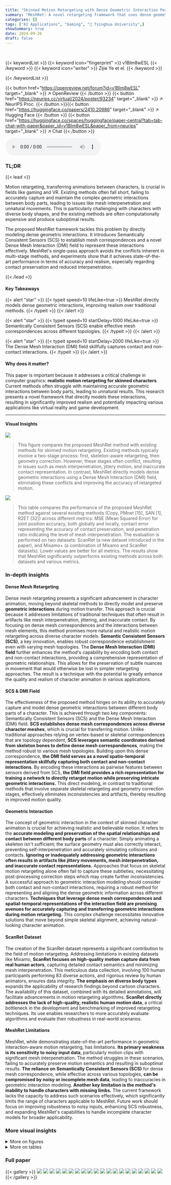 ```yaml
---
title: "Skinned Motion Retargeting with Dense Geometric Interaction Perception"
summary: "MeshRet: A novel retargeting framework that uses dense geometric interaction modeling for realistic, artifact-free skinned character animation."
categories: []
tags: ["AI Applications", "Gaming", "🏢 Tsinghua University",]
showSummary: true
date: 2024-09-26
draft: false
---
```


<br>

{{< keywordList >}}
{{< keyword icon="fingerprint" >}} v1BIm8wESL {{< /keyword >}}
{{< keyword icon="writer" >}} Zijie Ye et el. {{< /keyword >}}
 
{{< /keywordList >}}

{{< button href="https://openreview.net/forum?id=v1BIm8wESL" target="_blank" >}}
↗ OpenReview
{{< /button >}}
{{< button href="https://neurips.cc/virtual/2024/poster/93234" target="_blank" >}}
↗ NeurIPS Proc.
{{< /button >}}{{< button href="https://huggingface.co/papers/2410.20986" target="_blank" >}}
↗ Hugging Face
{{< /button >}}
{{< button href="https://huggingface.co/spaces/huggingface/paper-central?tab=tab-chat-with-paper&paper_id=v1BIm8wESL&paper_from=neurips" target="_blank" >}}
↗ Chat
{{< /button >}}



<audio controls>
    <source src="https://ai-paper-reviewer.com/v1BIm8wESL/podcast.wav" type="audio/wav">
    Your browser does not support the audio element.
</audio>


### TL;DR


{{< lead >}}

Motion retargeting, transferring animations between characters, is crucial in fields like gaming and VR.  Existing methods often fall short, failing to accurately capture and maintain the complex geometric interactions between body parts, leading to issues like mesh interpenetration and unnatural movements.  This is particularly challenging with characters with diverse body shapes, and the existing methods are often computationally expensive and produce suboptimal results.

The proposed MeshRet framework tackles this problem by directly modeling dense geometric interactions.  It introduces Semantically Consistent Sensors (SCS) to establish mesh correspondences and a novel Dense Mesh Interaction (DMI) field to represent these interactions effectively.  MeshRet's single-pass approach avoids the conflicts inherent in multi-stage methods, and experiments show that it achieves state-of-the-art performance in terms of accuracy and realism, especially regarding contact preservation and reduced interpenetration.

{{< /lead >}}


#### Key Takeaways

{{< alert "star" >}}
{{< typeit speed=10 lifeLike=true >}} MeshRet directly models dense geometric interactions, improving realism over traditional methods. {{< /typeit >}}
{{< /alert >}}

{{< alert "star" >}}
{{< typeit speed=10 startDelay=1000 lifeLike=true >}} Semantically Consistent Sensors (SCS) enable effective mesh correspondences across different topologies. {{< /typeit >}}
{{< /alert >}}

{{< alert "star" >}}
{{< typeit speed=10 startDelay=2000 lifeLike=true >}} The Dense Mesh Interaction (DMI) field skillfully captures contact and non-contact interactions. {{< /typeit >}}
{{< /alert >}}

#### Why does it matter?
This paper is important because it addresses a critical challenge in computer graphics: **realistic motion retargeting for skinned characters**.  Current methods often struggle with maintaining accurate geometric interactions between body parts, leading to unnatural results. This research presents a novel framework that directly models these interactions, resulting in significantly improved realism and potentially impacting various applications like virtual reality and game development.

------
#### Visual Insights



![](https://ai-paper-reviewer.com/v1BIm8wESL/figures_2_1.jpg)

> This figure compares the proposed MeshRet method with existing methods for skinned motion retargeting. Existing methods typically involve a two-stage process: first, skeleton-aware retargeting, then geometry correction.  However, these stages often conflict, resulting in issues such as mesh interpenetration, jittery motion, and inaccurate contact representation. In contrast, MeshRet directly models dense geometric interactions using a Dense Mesh Interaction (DMI) field, eliminating these conflicts and improving the accuracy of retargeted motion.





![](https://ai-paper-reviewer.com/v1BIm8wESL/tables_7_1.jpg)

> This table compares the performance of the proposed MeshRet method against several existing methods (Copy, PMnet [15], SAN [1], R2ET [32]) across different metrics: MSE (Mean Squared Error) for joint position accuracy, both globally and locally, contact error representing the accuracy of contact preservation, and penetration ratio indicating the level of mesh interpenetration.  The evaluation is performed on two datasets: ScanRet (a new dataset introduced in the paper), and Mixamo+ (a combination of Mixamo and ScanRet datasets). Lower values are better for all metrics.  The results show that MeshRet significantly outperforms existing methods across both datasets and various metrics.





### In-depth insights


#### Dense Mesh Retargeting
Dense mesh retargeting presents a significant advancement in character animation, moving beyond skeletal methods to directly model and preserve **geometric interactions** during motion transfer. This approach is crucial because it addresses limitations of traditional techniques that often result in artifacts like mesh interpenetration, jittering, and inaccurate contact.  By focusing on dense mesh correspondences and the interactions between mesh elements, this method promises more natural and realistic motion retargeting across diverse character models.  **Semantic Consistent Sensors (SCS)**, a key innovation, enables robust correspondence establishment even with varying mesh topologies.  The **Dense Mesh Interaction (DMI) field** further enhances the method's capability by encoding both contact and non-contact interactions, providing a comprehensive representation of geometric relationships.  This allows for the preservation of subtle nuances in movement that would otherwise be lost in simpler retargeting approaches. The result is a technique with the potential to greatly enhance the quality and realism of character animation in various applications.

#### SCS & DMI Field
The effectiveness of the proposed method hinges on its ability to accurately capture and model dense geometric interactions between different body parts of a character.  This is achieved through two key components: Semantically Consistent Sensors (SCS) and the Dense Mesh Interaction (DMI) field.  **SCS establishes dense mesh correspondences across diverse character meshes**, which is crucial for transferring motion.  Unlike traditional approaches relying on vertex-based or skeletal correspondences that are topology dependent, **SCS leverages semantic coordinates derived from skeleton bones to define dense mesh correspondences**, making the method robust to various mesh topologies.  Building upon this dense correspondence, **the DMI field serves as a novel spatio-temporal representation skillfully capturing both contact and non-contact interactions**.  By encoding these interactions as pairwise features between sensors derived from SCS, **the DMI field provides a rich representation for training a network to directly retarget motion while preserving intricate geometric interactions.** This direct modeling, in contrast to traditional methods that involve separate skeletal retargeting and geometry correction stages, effectively eliminates inconsistencies and artifacts, thereby resulting in improved motion quality.

#### Geometric Interaction
The concept of geometric interaction in the context of skinned character animation is crucial for achieving realistic and believable motion.  It refers to the **accurate modeling and preservation of the spatial relationships and contact between different body parts** of a character.  Simply animating a skeleton isn't sufficient;  the surface geometry must also correctly interact, preventing self-interpenetration and accurately simulating collisions and contacts.  **Ignoring or inadequately addressing geometric interactions often results in artifacts like jittery movements, mesh interpenetration, and inaccurate contact representations.**  Approaches that focus on skeletal motion retargeting alone often fail to capture these subtleties, necessitating post-processing correction steps which may create further inconsistencies.  A successful approach to geometric interaction modeling should consider both contact and non-contact interactions,  requiring a robust method for representing and aligning the dense geometric information across different characters.  **Techniques that leverage dense mesh correspondences and spatial-temporal representations of the interaction field are promising avenues for accurately capturing and transferring geometric interactions during motion retargeting.**  This complex challenge necessitates innovative solutions that move beyond simple skeletal alignment, achieving natural-looking character animation.

#### ScanRet Dataset
The creation of the ScanRet dataset represents a significant contribution to the field of motion retargeting.  Addressing limitations in existing datasets like Mixamo, **ScanRet focuses on high-quality motion capture data from real human actors**, capturing detailed contact semantics and minimizing mesh interpenetration. This meticulous data collection, involving 100 human participants performing 83 diverse actions, and rigorous review by human animators, ensures data integrity.  **The emphasis on diverse body types** expands the applicability of research findings beyond cartoon characters.  The availability of this dataset, combined with its detailed annotations, will facilitate advancements in motion retargeting algorithms. **ScanRet directly addresses the lack of high-quality, realistic human motion data**, a critical bottleneck in the development and benchmarking of improved retargeting techniques.  Its use enables researchers to more accurately evaluate algorithms and evaluate their robustness in real-world scenarios.

#### MeshRet Limitations
MeshRet, while demonstrating state-of-the-art performance in geometric interaction-aware motion retargeting, has limitations.  **Its primary weakness is its sensitivity to noisy input data**, particularly motion clips with significant mesh interpenetration.  The method struggles in these scenarios, failing to accurately preserve motion semantics and resulting in suboptimal results.  **The reliance on Semantically Consistent Sensors (SCS)** for dense mesh correspondence, while effective across various topologies, **can be compromised by noisy or incomplete mesh data**, leading to inaccuracies in geometric interaction modeling.  **Another key limitation is the method's inability to handle characters with missing limbs.**  The current framework lacks the capacity to address such scenarios effectively, which significantly limits the range of characters applicable to MeshRet. Future work should focus on improving robustness to noisy inputs, enhancing SCS robustness, and expanding MeshRet's capabilities to handle incomplete character models for broader applicability.


### More visual insights

<details>
<summary>More on figures
</summary>


![](https://ai-paper-reviewer.com/v1BIm8wESL/figures_3_1.jpg)

> This figure illustrates the MeshRet framework, which processes source motion and geometry to generate target motion.  It highlights the key stages: extracting the Dense Mesh Interaction (DMI) field from source motion data using sensor kinematics and feature selection, encoding both the DMI and geometric features, decoding to obtain target motion, and ensuring consistency between the source and target DMI fields. This approach directly models geometric interactions, unlike previous methods.


![](https://ai-paper-reviewer.com/v1BIm8wESL/figures_4_1.jpg)

> This figure illustrates two key aspects of the MeshRet framework. The left panel demonstrates how sensor features are derived from semantic coordinates, combining bone index, ray origin, and ray direction to create a representation that encapsulates both location and tangent space information. The right panel visually depicts the dense mesh interaction (DMI) field, showing how it captures both contact and non-contact interactions between different body parts.  The use of yellow and blue points to illustrate contact and non-contact is clearly shown.


![](https://ai-paper-reviewer.com/v1BIm8wESL/figures_7_1.jpg)

> This figure compares the results of the proposed MeshRet method with several baseline methods for skinned motion retargeting. It visually demonstrates the superior performance of MeshRet in terms of maintaining precise contact between body parts and minimizing geometric artifacts such as mesh interpenetration and jittering. The figure showcases several motion sequences with different characters and highlights areas where the baseline methods fail to accurately preserve contact and introduce undesirable artifacts, while MeshRet successfully handles these challenges.


![](https://ai-paper-reviewer.com/v1BIm8wESL/figures_8_1.jpg)

> This figure compares the proposed MeshRet method with existing methods for skinned motion retargeting. Existing methods often separate skeleton-aware retargeting from geometry correction, leading to issues such as jittery motion, mesh interpenetration, and contact mismatches.  MeshRet, in contrast, directly models dense geometric interactions using a DMI field, resulting in more accurate and natural-looking animations.


![](https://ai-paper-reviewer.com/v1BIm8wESL/figures_12_1.jpg)

> This figure compares the Mixamo and ScanRet datasets. The left panel shows that the Mixamo dataset does not always show characters maintaining correct hand contact during clapping actions, even when the characters have varying body types. The right panel shows that the ScanRet dataset shows characters of diverse body types consistently maintaining correct hand contact during clapping actions. This highlights one of the key differences between the two datasets and underscores the improved quality of the ScanRet dataset for motion retargeting.


![](https://ai-paper-reviewer.com/v1BIm8wESL/figures_14_1.jpg)

> The figure compares the proposed MeshRet method with existing methods for skinned motion retargeting.  Existing methods often separate skeletal retargeting and geometry correction, leading to problems like jittering, mesh interpenetration, and inaccurate contact. MeshRet, on the other hand, directly models dense geometric interactions using a DMI field, resulting in more natural and accurate retargeting.


![](https://ai-paper-reviewer.com/v1BIm8wESL/figures_15_1.jpg)

> This figure compares the proposed MeshRet method with existing methods for skinned motion retargeting.  Existing methods often use a two-stage process (skeleton retargeting followed by geometry correction) that leads to problems like jittering, mesh interpenetration, and inaccurate contact representation. MeshRet, in contrast, directly models dense geometric interactions using a DMI (Dense Mesh Interaction) field, leading to more accurate and natural results.


![](https://ai-paper-reviewer.com/v1BIm8wESL/figures_15_2.jpg)

> This figure compares the results of the proposed MeshRet method with several baseline methods for skinned motion retargeting. The comparison is qualitative and shows the effectiveness of MeshRet in terms of preserving precise contact and minimizing geometric interpenetration.  The images display several different characters performing the same action;  MeshRet produces more realistic results with proper contact and avoidance of mesh artifacts compared to the other methods.


![](https://ai-paper-reviewer.com/v1BIm8wESL/figures_17_1.jpg)

> This figure shows a qualitative comparison of the results obtained using different ratios of proximal sensor pairs. The top row displays results for a human-like character, while the bottom row shows results for a cartoon character. In both cases, using 100% proximal pairs yields the best results in terms of preserving contact and avoiding interpenetration. As the percentage of proximal pairs decreases, the results gradually deteriorate, with 0% proximal pairs producing the poorest results. This illustrates the importance of including proximal sensor pairs in the DMI field to capture detailed geometric interactions.


![](https://ai-paper-reviewer.com/v1BIm8wESL/figures_17_2.jpg)

> The figure compares the proposed MeshRet method with existing methods for skinned motion retargeting. Existing methods often involve a two-stage pipeline: skeletal retargeting followed by geometry correction. This approach leads to inconsistencies and artifacts such as jittering, interpenetration, and inaccurate contact.  In contrast, MeshRet directly models dense geometric interactions using a DMI field, resulting in more accurate and natural motion with preserved contact.


![](https://ai-paper-reviewer.com/v1BIm8wESL/figures_17_3.jpg)

> This figure compares the proposed MeshRet method with existing methods for skinned motion retargeting. Existing methods often suffer from contradictions between skeleton-based retargeting and geometry correction, resulting in issues like mesh interpenetration, jittery motion, and inaccurate contact representation. In contrast, MeshRet directly models dense geometric interactions using a Dense Mesh Interaction (DMI) field, effectively resolving these issues and producing more natural and accurate results.


![](https://ai-paper-reviewer.com/v1BIm8wESL/figures_18_1.jpg)

> This figure shows a qualitative comparison of the proposed MeshRet method's performance on the Mixamo dataset with both clean and noisy inputs. The results demonstrate the method's ability to accurately retarget motion in the presence of clean data, while highlighting its sensitivity to noise. The red rectangles highlight areas where mesh interpenetration occurs, indicating the limitations of the approach when dealing with noisy data.


![](https://ai-paper-reviewer.com/v1BIm8wESL/figures_18_2.jpg)

> This figure compares the results of the proposed MeshRet method with several baseline methods for skinned motion retargeting.  It showcases several motion sequences applied to different characters (a cartoon character, a muscular character, and a realistic character).  The goal is to highlight that MeshRet accurately preserves contact between body parts and avoids mesh interpenetration, unlike the baseline methods which suffer from issues like jittering, self-interpenetration, and contact mismatches.


![](https://ai-paper-reviewer.com/v1BIm8wESL/figures_19_1.jpg)

> This figure compares the results of the proposed MeshRet method with several baseline methods for skinned motion retargeting.  It shows several motion sequences, each retargeted to different characters with various body shapes.  The 'Source' column demonstrates the original motion.  The other columns represent the outputs of different methods: Copy (simple copying), PMnet, SAN, R2ET, and the proposed method (Ours). The images highlight the effectiveness of MeshRet in maintaining precise contact preservation between body parts and minimizing self-interpenetration, issues often encountered with other techniques.  The differences in geometric accuracy and contact preservation between MeshRet and the baseline methods are clearly visible.


![](https://ai-paper-reviewer.com/v1BIm8wESL/figures_19_2.jpg)

> This figure compares the results of the proposed MeshRet method with several baseline methods for skinned motion retargeting.  The top row shows the source motion. Subsequent rows display the retargeting results for different characters using various methods: Copy (simple copying of the motion), PMnet, SAN, R2ET, and finally the authors' method (Ours). The comparison highlights MeshRet's success in maintaining precise contact preservation and minimizing geometric artifacts like interpenetration, which are notable issues with the baseline methods.  MeshRet’s superior performance in handling complex geometric interactions during motion retargeting is evident.


![](https://ai-paper-reviewer.com/v1BIm8wESL/figures_20_1.jpg)

> This figure compares the results of the proposed MeshRet method against several baseline methods for skinned motion retargeting.  The top row shows the source motion sequence, which is then retargeted to different target characters in the subsequent rows.  Each column represents a different method.  The figure visually demonstrates that MeshRet achieves significantly better results than the alternatives in terms of maintaining accurate contact points between body parts and reducing instances of mesh interpenetration (where parts of the mesh overlap or pass through each other). The improvements in visual fidelity indicate more realistic and natural-looking character animation.


</details>




<details>
<summary>More on tables
</summary>


![](https://ai-paper-reviewer.com/v1BIm8wESL/tables_8_1.jpg)
> This table presents a quantitative comparison of the proposed MeshRet method against several state-of-the-art methods for skinned motion retargeting.  The evaluation is performed on two datasets: ScanRet and a combined Mixamo+ dataset.  Three metrics are used to assess performance: Mean Squared Error (MSE) for joint positions, Contact Error which quantifies the accuracy of contact preservation, and Penetration, indicating the level of mesh interpenetration. Lower values are better for all three metrics, indicating higher accuracy, better contact preservation, and less geometric artifacts.

![](https://ai-paper-reviewer.com/v1BIm8wESL/tables_13_1.jpg)
> This table presents a quantitative comparison of the proposed MeshRet method against several state-of-the-art methods for skinned motion retargeting.  The comparison uses three metrics: Mean Squared Error (MSE) for joint positions, Contact Error for contact preservation, and Penetration percentage for self-intersection.  The results are shown for two datasets: ScanRet (a newly collected dataset with high-quality motion capture data emphasizing contact and non-contact interactions) and Mixamo+ (a combination of the Mixamo dataset and ScanRet).  The MSEle metric represents the local MSE, providing a more fine-grained evaluation of joint position accuracy. The table allows for assessment of the relative performance of different retargeting methods across various metrics and datasets.

![](https://ai-paper-reviewer.com/v1BIm8wESL/tables_16_1.jpg)
> This table presents a quantitative comparison of the proposed MeshRet method against several state-of-the-art methods.  The metrics used are Mean Squared Error (MSE) for joint positions, Contact Error (a measure of contact preservation), and the percentage of mesh interpenetration.  Results are shown for the ScanRet dataset, the Mixamo dataset, and a combined Mixamo+ScanRet dataset.  The results demonstrate the superior performance of MeshRet in terms of accuracy, contact preservation, and minimizing mesh self-interpenetration.

![](https://ai-paper-reviewer.com/v1BIm8wESL/tables_16_2.jpg)
> This table presents a quantitative comparison of the proposed MeshRet method against several state-of-the-art methods for skinned motion retargeting.  The evaluation metrics include Mean Squared Error (MSE) for joint positions (both global and local), contact error, and the percentage of mesh penetration. The comparison is performed on two datasets: ScanRet (a newly collected dataset with high-quality motion capture data) and Mixamo+ (a combination of ScanRet and the publicly available Mixamo dataset).  The results demonstrate MeshRet's superior performance in terms of accuracy and preservation of geometric integrity.

![](https://ai-paper-reviewer.com/v1BIm8wESL/tables_16_3.jpg)
> This table quantitatively compares the performance of the proposed MeshRet method against several state-of-the-art methods.  The comparison uses three metrics: Mean Squared Error (MSE) for joint positions, Contact Error for contact preservation, and Penetration Percentage for self-collision avoidance.  The evaluation is performed on two datasets: ScanRet (a new dataset created by the authors) and Mixamo+ (a combination of the ScanRet and Mixamo datasets).  Lower values indicate better performance for each metric.

![](https://ai-paper-reviewer.com/v1BIm8wESL/tables_17_1.jpg)
> This table presents a quantitative comparison of the proposed MeshRet method against several state-of-the-art methods for skinned motion retargeting.  The evaluation metrics include Mean Squared Error (MSE) for both global and local joint positions, Contact Error (measuring the discrepancy between contact in source and target motion), and Penetration percentage (representing the degree of mesh interpenetration).  The dataset used for the comparison is a combination of the Mixamo and ScanRet datasets, providing a comprehensive evaluation across diverse motion capture data.

</details>




### Full paper

{{< gallery >}}
<img src="https://ai-paper-reviewer.com/v1BIm8wESL/1.png" class="grid-w50 md:grid-w33 xl:grid-w25" />
<img src="https://ai-paper-reviewer.com/v1BIm8wESL/2.png" class="grid-w50 md:grid-w33 xl:grid-w25" />
<img src="https://ai-paper-reviewer.com/v1BIm8wESL/3.png" class="grid-w50 md:grid-w33 xl:grid-w25" />
<img src="https://ai-paper-reviewer.com/v1BIm8wESL/4.png" class="grid-w50 md:grid-w33 xl:grid-w25" />
<img src="https://ai-paper-reviewer.com/v1BIm8wESL/5.png" class="grid-w50 md:grid-w33 xl:grid-w25" />
<img src="https://ai-paper-reviewer.com/v1BIm8wESL/6.png" class="grid-w50 md:grid-w33 xl:grid-w25" />
<img src="https://ai-paper-reviewer.com/v1BIm8wESL/7.png" class="grid-w50 md:grid-w33 xl:grid-w25" />
<img src="https://ai-paper-reviewer.com/v1BIm8wESL/8.png" class="grid-w50 md:grid-w33 xl:grid-w25" />
<img src="https://ai-paper-reviewer.com/v1BIm8wESL/9.png" class="grid-w50 md:grid-w33 xl:grid-w25" />
<img src="https://ai-paper-reviewer.com/v1BIm8wESL/10.png" class="grid-w50 md:grid-w33 xl:grid-w25" />
<img src="https://ai-paper-reviewer.com/v1BIm8wESL/11.png" class="grid-w50 md:grid-w33 xl:grid-w25" />
<img src="https://ai-paper-reviewer.com/v1BIm8wESL/12.png" class="grid-w50 md:grid-w33 xl:grid-w25" />
<img src="https://ai-paper-reviewer.com/v1BIm8wESL/13.png" class="grid-w50 md:grid-w33 xl:grid-w25" />
<img src="https://ai-paper-reviewer.com/v1BIm8wESL/14.png" class="grid-w50 md:grid-w33 xl:grid-w25" />
<img src="https://ai-paper-reviewer.com/v1BIm8wESL/15.png" class="grid-w50 md:grid-w33 xl:grid-w25" />
<img src="https://ai-paper-reviewer.com/v1BIm8wESL/16.png" class="grid-w50 md:grid-w33 xl:grid-w25" />
<img src="https://ai-paper-reviewer.com/v1BIm8wESL/17.png" class="grid-w50 md:grid-w33 xl:grid-w25" />
<img src="https://ai-paper-reviewer.com/v1BIm8wESL/18.png" class="grid-w50 md:grid-w33 xl:grid-w25" />
<img src="https://ai-paper-reviewer.com/v1BIm8wESL/19.png" class="grid-w50 md:grid-w33 xl:grid-w25" />
<img src="https://ai-paper-reviewer.com/v1BIm8wESL/20.png" class="grid-w50 md:grid-w33 xl:grid-w25" />
{{< /gallery >}}